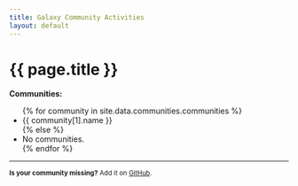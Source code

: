 ```yaml
---
title: Galaxy Community Activities
layout: default
---
```


<h1 class="mb-5">{{ page.title }}</h1>

**Communities:**

<ul class="mb-5">
{% for community in site.data.communities.communities %}
<li>{{ community[1].name }}</li>
{% else %}
<li>No communities.</li>
{% endfor %}
</ul>

---

<p class="text-muted"><small>
<b>Is your community missing?</b>
Add it on <a href="https://github.com/kostrykin/galaxy-community-activities"><i class="bi bi-github"></i> GitHub</a>.
</small></p>
